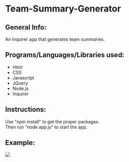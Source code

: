 # Team-Summary-Generator

## General Info:
An Inquirer app that generates team summaries.

## Programs/Languages/Libraries used:
* Html
* CSS
* Javascript
* JQuery
* Node.js
* Inquirer

## Instructions:
Use "npm install" to get the proper packages.
<br>
Then run "node app.js" to start the app.

## Example:

<img src="https://imgur.com/tVtDaIx.jpg">
